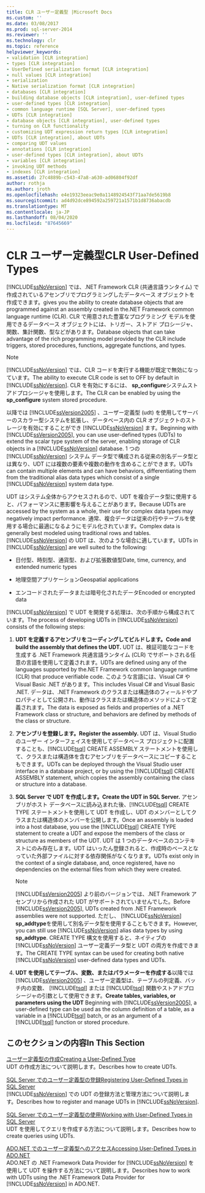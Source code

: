 ```yaml
---
title: CLR ユーザー定義型 |Microsoft Docs
ms.custom: ''
ms.date: 03/08/2017
ms.prod: sql-server-2014
ms.reviewer: ''
ms.technology: clr
ms.topic: reference
helpviewer_keywords:
- validation [CLR integration]
- types [CLR integration]
- UserDefined serialization format [CLR integration]
- null values [CLR integration]
- serialization
- Native serialization format [CLR integration]
- databases [CLR integration]
- building database objects [CLR integration], user-defined types
- user-defined types [CLR integration]
- common language runtime [SQL Server], user-defined types
- UDTs [CLR integration]
- database objects [CLR integration], user-defined types
- turning on CLR functionality
- customizing UDT expression return types [CLR integration]
- UDTs [CLR integration], about UDTs
- comparing UDT values
- annotations [CLR integration]
- user-defined types [CLR integration], about UDTs
- variables [CLR integration]
- invoking UDT methods
- indexes [CLR integration]
ms.assetid: 27c4889b-c543-47a8-a630-ad06804f92df
author: rothja
ms.author: jroth
ms.openlocfilehash: e4e19323eeac9e0a1148924543f71aa7de5619b8
ms.sourcegitcommit: ad4d92dce894592a259721a1571b1d8736abacdb
ms.translationtype: MT
ms.contentlocale: ja-JP
ms.lasthandoff: 08/04/2020
ms.locfileid: "87645669"
---
```

# <a name="clr-user-defined-types"></a><span data-ttu-id="3b777-102">CLR ユーザー定義型</span><span class="sxs-lookup"><span data-stu-id="3b777-102">CLR User-Defined Types</span></span>
  [!INCLUDE[ssNoVersion](../../includes/ssnoversion-md.md)] <span data-ttu-id="3b777-103">では、.NET Framework CLR (共通言語ランタイム) で作成されているアセンブリでプログラミングしたデータベース オブジェクトを作成できます。</span><span class="sxs-lookup"><span data-stu-id="3b777-103">gives you the ability to create database objects that are programmed against an assembly created in the.NET Framework common language runtime (CLR).</span></span> <span data-ttu-id="3b777-104">CLR で用意された豊富なプログラミング モデルを使用できるデータベース オブジェクトには、トリガー、ストアド プロシージャ、関数、集計関数、型などがあります。</span><span class="sxs-lookup"><span data-stu-id="3b777-104">Database objects that can take advantage of the rich programming model provided by the CLR include triggers, stored procedures, functions, aggregate functions, and types.</span></span>  
  
> [!NOTE]  
>  <span data-ttu-id="3b777-105">[!INCLUDE[ssNoVersion](../../includes/ssnoversion-md.md)] では、CLR コードを実行する機能が既定で無効になっています。</span><span class="sxs-lookup"><span data-stu-id="3b777-105">The ability to execute CLR code is set to OFF by default in [!INCLUDE[ssNoVersion](../../includes/ssnoversion-md.md)].</span></span> <span data-ttu-id="3b777-106">CLR を有効にするには、 **sp_configure**システムストアドプロシージャを使用します。</span><span class="sxs-lookup"><span data-stu-id="3b777-106">The CLR can be enabled by using the **sp_configure** system stored procedure.</span></span>  
  
 <span data-ttu-id="3b777-107">以降では [!INCLUDE[ssVersion2005](../../includes/ssversion2005-md.md)] 、ユーザー定義型 (udt) を使用してサーバーのスカラー型システムを拡張し、データベース内の CLR オブジェクトのストレージを有効にすることができ [!INCLUDE[ssNoVersion](../../includes/ssnoversion-md.md)] ます。</span><span class="sxs-lookup"><span data-stu-id="3b777-107">Beginning with [!INCLUDE[ssVersion2005](../../includes/ssversion2005-md.md)], you can use user-defined types (UDTs) to extend the scalar type system of the server, enabling storage of CLR objects in a [!INCLUDE[ssNoVersion](../../includes/ssnoversion-md.md)] database.</span></span> <span data-ttu-id="3b777-108">1 つの [!INCLUDE[ssNoVersion](../../includes/ssnoversion-md.md)] システム データ型で構成される従来の別名データ型とは異なり、UDT には複数の要素や複数の動作を含めることができます。</span><span class="sxs-lookup"><span data-stu-id="3b777-108">UDTs can contain multiple elements and can have behaviors, differentiating them from the traditional alias data types which consist of a single [!INCLUDE[ssNoVersion](../../includes/ssnoversion-md.md)] system data type.</span></span>  
  
 <span data-ttu-id="3b777-109">UDT はシステム全体からアクセスされるので、UDT を複合データ型に使用すると、パフォーマンスに悪影響を与えることがあります。</span><span class="sxs-lookup"><span data-stu-id="3b777-109">Because UDTs are accessed by the system as a whole, their use for complex data types may negatively impact performance.</span></span> <span data-ttu-id="3b777-110">通常、複合データは従来の行やテーブルを使用する場合に最適になるようにモデル化されています。</span><span class="sxs-lookup"><span data-stu-id="3b777-110">Complex data is generally best modeled using traditional rows and tables.</span></span> <span data-ttu-id="3b777-111">[!INCLUDE[ssNoVersion](../../includes/ssnoversion-md.md)] の UDT は、次のような場合に適しています。</span><span class="sxs-lookup"><span data-stu-id="3b777-111">UDTs in [!INCLUDE[ssNoVersion](../../includes/ssnoversion-md.md)] are well suited to the following:</span></span>  
  
-   <span data-ttu-id="3b777-112">日付型、時刻型、通貨型、および拡張数値型</span><span class="sxs-lookup"><span data-stu-id="3b777-112">Date, time, currency, and extended numeric types</span></span>  
  
-   <span data-ttu-id="3b777-113">地理空間アプリケーション</span><span class="sxs-lookup"><span data-stu-id="3b777-113">Geospatial applications</span></span>  
  
-   <span data-ttu-id="3b777-114">エンコードされたデータまたは暗号化されたデータ</span><span class="sxs-lookup"><span data-stu-id="3b777-114">Encoded or encrypted data</span></span>  
  
 <span data-ttu-id="3b777-115">[!INCLUDE[ssNoVersion](../../includes/ssnoversion-md.md)] で UDT を開発する処理は、次の手順から構成されています。</span><span class="sxs-lookup"><span data-stu-id="3b777-115">The process of developing UDTs in [!INCLUDE[ssNoVersion](../../includes/ssnoversion-md.md)] consists of the following steps:</span></span>  
  
1.  <span data-ttu-id="3b777-116">**UDT を定義するアセンブリをコーディングしてビルドします。**</span><span class="sxs-lookup"><span data-stu-id="3b777-116">**Code and build the assembly that defines the UDT.**</span></span> <span data-ttu-id="3b777-117">UDT は、検証可能なコードを生成する .NET Framework 共通言語ランタイム (CLR) でサポートされる任意の言語を使用して定義されます。</span><span class="sxs-lookup"><span data-stu-id="3b777-117">UDTs are defined using any of the languages supported by the.NET Framework common language runtime (CLR) that produce verifiable code.</span></span> <span data-ttu-id="3b777-118">このような言語には、Visual C# や Visual Basic .NET があります。</span><span class="sxs-lookup"><span data-stu-id="3b777-118">This includes Visual C# and Visual Basic .NET.</span></span> <span data-ttu-id="3b777-119">データは、.NET Framework のクラスまたは構造体のフィールドやプロパティとして公開され、動作はクラスまたは構造体のメソッドによって定義されます。</span><span class="sxs-lookup"><span data-stu-id="3b777-119">The data is exposed as fields and properties of a .NET Framework class or structure, and behaviors are defined by methods of the class or structure.</span></span>  
  
2.  <span data-ttu-id="3b777-120">**アセンブリを登録します。**</span><span class="sxs-lookup"><span data-stu-id="3b777-120">**Register the assembly.**</span></span> <span data-ttu-id="3b777-121">UDT は、Visual Studio のユーザー インターフェイスを使用してデータベース プロジェクトに配置することも、[!INCLUDE[tsql](../../includes/tsql-md.md)] CREATE ASSEMBLY ステートメントを使用して、クラスまたは構造体を含むアセンブリをデータベースにコピーすることもできます。</span><span class="sxs-lookup"><span data-stu-id="3b777-121">UDTs can be deployed through the Visual Studio user interface in a database project, or by using the [!INCLUDE[tsql](../../includes/tsql-md.md)] CREATE ASSEMBLY statement, which copies the assembly containing the class or structure into a database.</span></span>  
  
3.  <span data-ttu-id="3b777-122">**SQL Server で UDT を作成します。**</span><span class="sxs-lookup"><span data-stu-id="3b777-122">**Create the UDT in SQL Server.**</span></span> <span data-ttu-id="3b777-123">アセンブリがホスト データベースに読み込まれた後、[!INCLUDE[tsql](../../includes/tsql-md.md)] CREATE TYPE ステートメントを使用して UDT を作成し、UDT のメンバーとしてクラスまたは構造体のメンバーを公開します。</span><span class="sxs-lookup"><span data-stu-id="3b777-123">Once an assembly is loaded into a host database, you use the [!INCLUDE[tsql](../../includes/tsql-md.md)] CREATE TYPE statement to create a UDT and expose the members of the class or structure as members of the UDT.</span></span> <span data-ttu-id="3b777-124">UDT は 1 つのデータベースのコンテキストにのみ存在します。UDT はいったん登録されると、作成時のベースとなっていた外部ファイルに対する依存関係がなくなります。</span><span class="sxs-lookup"><span data-stu-id="3b777-124">UDTs exist only in the context of a single database, and, once registered, have no dependencies on the external files from which they were created.</span></span>  
  
    > [!NOTE]  
    >  <span data-ttu-id="3b777-125">[!INCLUDE[ssVersion2005](../../includes/ssversion2005-md.md)] より前のバージョンでは、.NET Framework アセンブリから作成された UDT がサポートされていませんでした。</span><span class="sxs-lookup"><span data-stu-id="3b777-125">Before [!INCLUDE[ssVersion2005](../../includes/ssversion2005-md.md)], UDTs created from .NET Framework assemblies were not supported.</span></span> <span data-ttu-id="3b777-126">ただし、 [!INCLUDE[ssNoVersion](../../includes/ssnoversion-md.md)] **sp_addtype**を使用して別名データ型を使用することもできます。</span><span class="sxs-lookup"><span data-stu-id="3b777-126">However, you can still use [!INCLUDE[ssNoVersion](../../includes/ssnoversion-md.md)] alias data types by using **sp_addtype**.</span></span> <span data-ttu-id="3b777-127">CREATE TYPE 構文を使用すると、ネイティブの [!INCLUDE[ssNoVersion](../../includes/ssnoversion-md.md)] ユーザー定義データ型と UDT の両方を作成できます。</span><span class="sxs-lookup"><span data-stu-id="3b777-127">The CREATE TYPE syntax can be used for creating both native [!INCLUDE[ssNoVersion](../../includes/ssnoversion-md.md)] user-defined data types and UDTs.</span></span>  
  
4.  <span data-ttu-id="3b777-128">**UDT を使用してテーブル、変数、またはパラメーターを作成する**以降では [!INCLUDE[ssVersion2005](../../includes/ssversion2005-md.md)] 、ユーザー定義型は、テーブルの列定義、バッチ内の変数、 [!INCLUDE[tsql](../../includes/tsql-md.md)] または [!INCLUDE[tsql](../../includes/tsql-md.md)] 関数やストアドプロシージャの引数として使用できます。</span><span class="sxs-lookup"><span data-stu-id="3b777-128">**Create tables, variables, or parameters using the UDT** Beginning with [!INCLUDE[ssVersion2005](../../includes/ssversion2005-md.md)], a user-defined type can be used as the column definition of a table, as a variable in a [!INCLUDE[tsql](../../includes/tsql-md.md)] batch, or as an argument of a [!INCLUDE[tsql](../../includes/tsql-md.md)] function or stored procedure.</span></span>  
  
## <a name="in-this-section"></a><span data-ttu-id="3b777-129">このセクションの内容</span><span class="sxs-lookup"><span data-stu-id="3b777-129">In This Section</span></span>  
 [<span data-ttu-id="3b777-130">ユーザー定義型の作成</span><span class="sxs-lookup"><span data-stu-id="3b777-130">Creating a User-Defined Type</span></span>](creating-user-defined-types.md)  
 <span data-ttu-id="3b777-131">UDT の作成方法について説明します。</span><span class="sxs-lookup"><span data-stu-id="3b777-131">Describes how to create UDTs.</span></span>  
  
 [<span data-ttu-id="3b777-132">SQL Server でのユーザー定義型の登録</span><span class="sxs-lookup"><span data-stu-id="3b777-132">Registering User-Defined Types in SQL Server</span></span>](registering-user-defined-types-in-sql-server.md)  
 <span data-ttu-id="3b777-133">[!INCLUDE[ssNoVersion](../../includes/ssnoversion-md.md)] での UDT の登録方法と管理方法について説明します。</span><span class="sxs-lookup"><span data-stu-id="3b777-133">Describes how to register and manage UDTs in [!INCLUDE[ssNoVersion](../../includes/ssnoversion-md.md)].</span></span>  
  
 [<span data-ttu-id="3b777-134">SQL Server でのユーザー定義型の使用</span><span class="sxs-lookup"><span data-stu-id="3b777-134">Working with User-Defined Types in SQL Server</span></span>](working-with-user-defined-types-in-sql-server.md)  
 <span data-ttu-id="3b777-135">UDT を使用してクエリを作成する方法について説明します。</span><span class="sxs-lookup"><span data-stu-id="3b777-135">Describes how to create queries using UDTs.</span></span>  
  
 [<span data-ttu-id="3b777-136">ADO.NET でのユーザー定義型へのアクセス</span><span class="sxs-lookup"><span data-stu-id="3b777-136">Accessing User-Defined Types in ADO.NET</span></span>](accessing-user-defined-types-in-ado-net.md)  
 <span data-ttu-id="3b777-137">ADO.NET の .NET Framework Data Provider for [!INCLUDE[ssNoVersion](../../includes/ssnoversion-md.md)] を使用して UDT を操作する方法について説明します。</span><span class="sxs-lookup"><span data-stu-id="3b777-137">Describes how to work with UDTs using the .NET Framework Data Provider for [!INCLUDE[ssNoVersion](../../includes/ssnoversion-md.md)] in ADO.NET.</span></span>  
  
  
